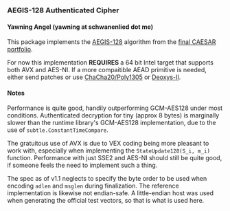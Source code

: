 ### AEGIS-128 Authenticated Cipher
#### Yawning Angel (yawning at schwanenlied dot me)

This package implements the [AEGIS-128][1] algorithm from the
[final CAESAR portfolio][2].

For now this implementation **REQUIRES** a 64 bit Intel target that supports
both AVX and AES-NI.  If a more compaitible AEAD primitive is needed, either
send patches or use [ChaCha20/Poly1305][3] or [Deoxys-II][4].

#### Notes

Performance is quite good, handily outperforming GCM-AES128 under most
conditions.  Authenticated decryption for tiny (approx 8 bytes) is marginally
slower than the runtime library's GCM-AES128 implementation, due to the use
of `subtle.ConstantTimeCompare`.

The gratuitous use of AVX is due to VEX coding being more pleasant to work
with, especially when implementing the `StateUpdate128(S_i, m_i)` function.
Performance with just SSE2 and AES-NI should still be quite good, if someone
feels the need to implement such a thing.

The spec as of v1.1 neglects to specify the byte order to be used when
encoding `adlen` and `msglen` during finalization.  The reference
implementation is likewise not endian-safe.  A little-endian host was
used when generating the official test vectors, so that is what is used here.

[1]: https://www3.ntu.edu.sg/home/wuhj/research/caesar/caesar.html
[2]: https://competitions.cr.yp.to/caesar-submissions.html
[3]: https://godoc.org/golang.org/x/crypto/chacha20poly1305
[4]: https://godoc.org/github.com/oasislabs/deoxysii
